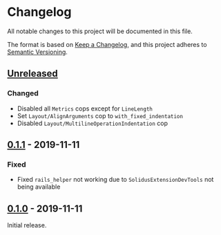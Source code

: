 # Changelog

All notable changes to this project will be documented in this file.

The format is based on [Keep a Changelog](https://keepachangelog.com/en/1.0.0/), and this project
adheres to [Semantic Versioning](https://semver.org/spec/v2.0.0.html).

## [Unreleased]

### Changed

- Disabled all `Metrics` cops except for `LineLength`
- Set `Layout/AlignArguments` cop to `with_fixed_indentation`
- Disabled `Layout/MultilineOperationIndentation` cop

## [0.1.1] - 2019-11-11

### Fixed

- Fixed `rails_helper` not working due to `SolidusExtensionDevTools` not being available

## [0.1.0] - 2019-11-11

Initial release.

[Unreleased]: https://github.com/solidusio-contrib/solidus_extension_dev_tools/compare/v0.1.1...HEAD
[0.1.1]: https://github.com/solidusio-contrib/solidus_extension_dev_tools/compare/v0.1.0...v0.1.1
[0.1.0]: https://github.com/solidusio-contrib/solidus_extension_dev_tools/releases/tag/v0.1.0
